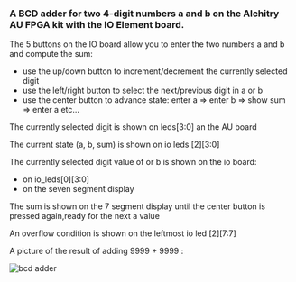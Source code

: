 ### A BCD adder for two 4-digit numbers a and b on the Alchitry AU FPGA kit with the IO Element board.

The 5 buttons on the IO board allow you to enter the two numbers a and b and compute the sum:

- use the up/down button to increment/decrement the currently selected digit
- use the left/right button to select the next/previous digit in a or b
- use the center button to advance state: enter a => enter b => show sum => enter a etc...

The currently selected digit is shown on leds[3:0] an the AU board

The current state (a, b, sum) is shown on io leds [2][3:0]

The currently selected digit value of or b is shown on the io board: 
  - on io_leds[0][3:0] 
  - on the seven segment display

The sum is shown on the 7 segment display until the center button is pressed again,ready for the next a value

An overflow condition is shown on the leftmost io led [2][7:7]

A picture of the result of adding 9999 + 9999 :

![bcd adder](https://github.com/user-attachments/assets/99d17364-7336-4259-8767-2ef69e75b5ef)
